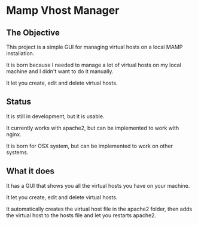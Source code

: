 # Mamp Vhost Manager

## The Objective

This project is a simple GUI for managing virtual hosts on a local MAMP installation.

It is born because I needed to manage a lot of virtual hosts on my local machine and I didn't want to do it manually.

It let you create, edit and delete virtual hosts.

## Status

It is still in development, but it is usable.

It currently works with apache2, but can be implemented to work with nginx.

It is born for OSX system, but can be implemented to work on other systems.

## What it does

It has a GUI that shows you all the virtual hosts you have on your machine.

It let you create, edit and delete virtual hosts.

It automatically creates the virtual host file in the apache2 folder, then adds the virtual host to the hosts file and let you restarts apache2.